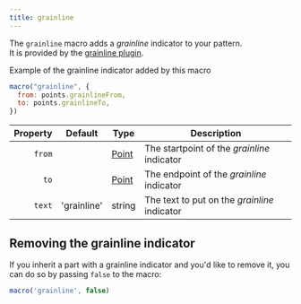 ```yaml
---
title: grainline
---
```


The `grainline` macro adds a _grainline_ indicator to your pattern.\
It is provided by the [grainline plugin](/reference/plugins/grainline/).

<Example part="plugin_grainline">
Example of the grainline indicator added by this macro
</Example>

```js
macro("grainline", {
  from: points.grainlineFrom,
  to: points.grainlineTo,
})
```

| Property    | Default     | Type       | Description                                  |
|------------:|-------------|------------|----------------------------------------------|
| `from`      |             | [Point][1] | The startpoint of the _grainline_ indicator  |
| `to`        |             | [Point][1] | The endpoint of the _grainline_ indicator    |
| `text`      | 'grainline' | string     | The text to put on the _grainline_ indicator |

[1]: /reference/api/point

## Removing the grainline indicator

If you inherit a part with a grainline indicator and you'd like to remove it,
you can do so by passing `false` to the macro:

```js
macro('grainline', false)
```

